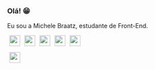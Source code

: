 ### Olá! 😁

Eu sou a Michele Braatz, estudante de Front-End.

<img loading="lazy" src="https://cdn.jsdelivr.net/gh/devicons/devicon/icons/figma/figma-original.svg" width="25" height="25" hspace="5"/><a href="https://cursos.alura.com.br/certificate/mbraaatz/html5-css3-formularios-tabelas"><img loading="lazy" src="https://cdn.jsdelivr.net/gh/devicons/devicon/icons/html5/html5-original.svg" width="25" height="25" hspace="5"/></a><a href="https://cursos.alura.com.br/certificate/mbraaatz/html5-css3-avancando-css"><img loading="lazy" src="https://cdn.jsdelivr.net/gh/devicons/devicon/icons/css3/css3-original.svg" width="25" height="25" hspace="5"/></a><img loading="lazy" src="https://cdn.jsdelivr.net/gh/devicons/devicon/icons/php/php-original.svg" width="25" height="25" hspace="5"/><a href="https://cursos.alura.com.br/certificate/6d12ceed-b67d-490b-9612-06bd8dfc9e6e"><img loading="lazy" src="https://cdn.jsdelivr.net/gh/devicons/devicon/icons/javascript/javascript-original.svg" width="25" height="25" hspace="5"/></a>


<a href="https://www.linkedin.com/in/grasiela-michele-braatz-680299139/"><img loading="lazy" src="https://cdn.jsdelivr.net/gh/devicons/devicon/icons/linkedin/linkedin-original.svg" width="25" height="25" hspace="5"/></a>


